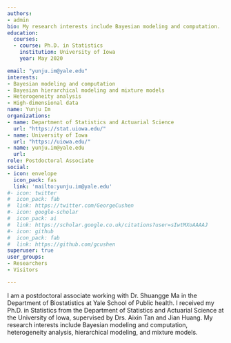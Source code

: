 ```yaml
---
authors:
- admin
bio: My research interests include Bayesian modeling and computation.
education:
  courses:
  - course: Ph.D. in Statistics
    institution: University of Iowa
    year: May 2020 

email: "yunju.im@yale.edu"
interests:
- Bayesian modeling and computation
- Bayesian hierarchical modeling and mixture models
- Heterogeneity analysis
- High-dimensional data
name: Yunju Im
organizations: 
- name: Department of Statistics and Actuarial Science
  url: "https://stat.uiowa.edu/"
- name: University of Iowa
  url: "https://uiowa.edu/"
- name: yunju.im@yale.edu
  url:
role: Postdoctoral Associate
social:
- icon: envelope
  icon_pack: fas
  link: 'mailto:yunju.im@yale.edu'
#- icon: twitter
#  icon_pack: fab
#  link: https://twitter.com/GeorgeCushen
#- icon: google-scholar
#  icon_pack: ai
#  link: https://scholar.google.co.uk/citations?user=sIwtMXoAAAAJ
#- icon: github
#  icon_pack: fab
#  link: https://github.com/gcushen
superuser: true
user_groups:
- Researchers
- Visitors

---
```

I am a postdoctoral associate working with Dr. Shuangge Ma in the Department of Biostatistics at Yale School of Public health. I received my Ph.D. in Statistics from the Department of Statistics and Actuarial Science at the University of Iowa, supervised by Drs. Aixin Tan and Jian Huang. My research interests include Bayesian modeling and computation, heterogeneity analysis, hierarchical modeling, and mixture models.  
 
